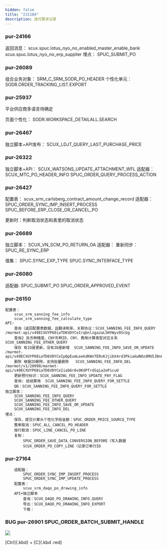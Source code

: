 ```yaml
---
hidden: false
title: "231104"
description: 迭代需求记录
---
```



### pur-24166    

返回消息：
	scux.spuc.lotus_nyo_no_enabled_master_enable_bank
	scux.spuc.lotus_nyo_no_erp_supplier
埋点：
	SPUC_SUBMIT_PO




### pur-26089

组合业务对象：
	SRM_C_SRM_SODR_PO_HEADER
个性化单元：
	SODR.ORDER_TRACKING_LIST.EXPORT


### pur-25937

平台供应商多语言待确定

页面个性化：
	  SODR.WORKSPACE_DETAILALL.SEARCH


### pur-26467

独立脚本+API发布：
	SCUX_LDJT_QUERY_LAST_PURCHASE_PRICE


### pur-26322

独立脚本+API：
	SCUX_WATSONS_UPDATE_ATTACHMENT_WFL
适配器：
	SCUX_MTC_PO_HEADER_INFO
	SPUC_ORDER_QUERY_PROCESS_ACTION


### pur-26427

配置表：
	scux_srm_carlsberg_contract_amount_change_record
适配器：
	SPUC_ORDER_SYNC_IMP_INSERT_PROCESS
	SPUC_BEFORE_ERP_CLOSE_OR_CANCEL_PO

更新时：判断取消状态和表里的取消状态


### pur-26689

独立脚本：
	SCUX_VN_SCM_PO_RETURN_OA
适配器：
	重新同步：SPUC_RE_SYNC_ERP

值集：
	SPUC.SYNC_EXP_TYPE
	SPUC.SYNC_INTERFACE_TYPE


### pur-26080

适配器:
	SPUC_SUBMIT_PO
	SPUC_ORDER_APPROVED_EVENT

### pur-26150

	配置表：
		scux_srm_sanning_fee_info
		scux_srm_sanning_fee_calculate_type
	API:
		查询（返回配置表数据，且翻译税率、关联协议：SCUX_SANNING_FEE_INFO_QUERY    /marmot-api/v49ECXUYP60iaTD6VDYCeIrqbnlzgazaL5HYWyv9ScGg
		查询2 及币种精度、CNY币种ID、CNY、费用计算类型对应关系 SCUX_SANNING_FEE_OTHER_QUERY
		保存 有ID是更新，没有ID是新增  SCUX_SANNING_FEE_INFO_SAVE_OR_UPDATE  /marmot-api/v49ECXUYP60iaTD6VDYCeIpQpEumLeekdKWnTERvKJjibX4rd3PkiakwNOzdMU5JBn8
		删除 根据ID删除，支持批量删除   SCUX_SANNING_FEE_INFO_DEL /marmot/v1/20990/marmot-api/v49ECXUYP60iaTD6VDYCeIiab6r6sOKdPfrdSqia2ePicuU
		更新预付标识：SCUX_SANNING_FEE_INFO_UPDATE_PAY_FLAG
		查询: 给结算用  SCUX_SANNING_FEE_INFO_QUERY_FOR_SETTLE
		QB：SCUX_SANNING_FEE_INFO_QUERY_FOR_SETTLE
	独立脚本：
		SCUX_SANNING_FEE_INFO_QUERY
		SCUX_SANNING_FEE_OTHER_QUERY
		SCUX_SANNING_FEE_INFO_SAVE_OR_UPDATE
		SCUX_SANNING_FEE_INFO_DEL
	埋点：
		保存、提交计算头个性化字段金额：SPUC_ORDER_PRICE_SOURCE_TYPE
		整单取消：SPUC_ALL_CANCEL_PO_HEADER
		按行取消：SPUC_LINE_CANCEL_PO_LINE
		复制：
			SPUC_ORDER_SAVE_DATA_CONVERSION_BEFORE（写入数据
			SCUX_ORDER_PO_COPY_LINE（记录订单行ID
		
### pur-27164

		适配器：
			SPUC_ORDER_SYNC_IMP_INSERT_PROCESS
			SPUC_ORDER_SYNC_IMP_UPDATE_PROCESS
		配置表：
			scux_srm_daqo_po_drawing_info
		API+独立脚本
			查询：SCUX_DAQO_PO_DRAWING_INFO_QUERY
			导出：SCUX_DAQO_PO_DRAWING_INFO_EXPORT
			下载：


### BUG pur-26901   SPUC_ORDER_BATCH_SUBMIT_HANDLE

![](https://s3.bmp.ovh/imgs/2023/10/25/4c3f3f9377020435.png)



[Ctrl]{.kbd} + [C]{.kbd .red}